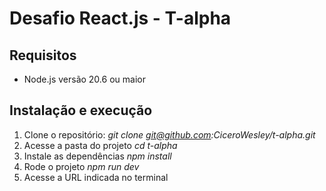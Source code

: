 # Desafio React.js - T-alpha

## Requisitos
* Node.js versão 20.6 ou maior

## Instalação e execução
1. Clone o repositório: _git clone git@github.com:CiceroWesley/t-alpha.git_
2. Acesse a pasta do projeto _cd t-alpha_
3. Instale as dependências _npm install_
4. Rode o projeto _npm run dev_
5. Acesse a URL indicada no terminal
